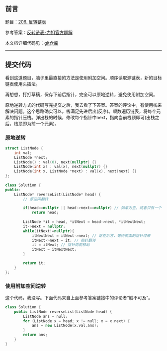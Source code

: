 ## 前言

题目：[206. 反转链表](https://leetcode-cn.com/problems/reverse-linked-list/)

参考答案：[反转链表-力扣官方题解](https://leetcode-cn.com/problems/reverse-linked-list/solution/fan-zhuan-lian-biao-by-leetcode-solution-d1k2/)

本文档详细代码见：[git仓库](https://github.com/da1234cao/data_structure/tree/master/leetcode)

---

## 提交代码

看到这道题目，脑子里最直接的方法是使用附加空间。顺序读取源链表，新的目标链表使用头插法。

再想想，打打草稿，保存下前后指针，完全可以原地逆转，避免使用附加空间。

原地逆转方式的代码写完提交之后，我去看了下答案。答案的评论中，有使用栈来解决问题。这个思路确实可以。栈满足先进后出(反序)。顺数遍历链表，将每个元素的指针压栈。弹出栈的时候，修改每个指针中next，指向当前栈顶即可(出栈之后，栈顶即为前一个元素)。

### 原地逆转

```c++
struct ListNode {
    int val;
    ListNode *next;
    ListNode() : val(0), next(nullptr) {}
    ListNode(int x) : val(x), next(nullptr) {}
    ListNode(int x, ListNode *next) : val(x), next(next) {}
};
 
class Solution {
public:
    ListNode* reverseList(ListNode* head) {
        // 原空间翻转

        if(head==nullptr || head->next==nullptr) // 如果为空，或者只有一个元素，直接翻转
            return head;
        
        ListNode *it = head, *itNext = head->next, *itNextNext;
        it->next = nullptr;
        while(itNext!=nullptr){
            itNextNext = itNext->next; // 站在后方，等待前面的指针过来
            itNext->next = it; // 指针翻转
            it = itNext; // 指针向前移动
            itNext = itNextNext;
        }

        return it;
    }
};
```

### 使用附加空间逆转

这个代码，我没写。下面代码来自上面参考答案链接中的评论者“触不可及”。

```c++
class Solution {
    public ListNode reverseList(ListNode head) {
        ListNode ans = null;
        for (ListNode x = head; x != null; x = x.next) {
            ans = new ListNode(x.val,ans);
        }
        return ans;
    }
}
```